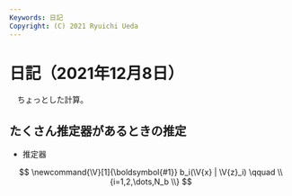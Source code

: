 ```yaml
---
Keywords: 日記
Copyright: (C) 2021 Ryuichi Ueda
---
```


# 日記（2021年12月8日）

　ちょっとした計算。

## たくさん推定器があるときの推定

* 推定器

$$
	\newcommand{\V}[1]{\boldsymbol{#1}}
	b_i(\V{x} | \V{z}_i)  \qquad \\{i=1,2,\dots,N_b \\}
$$
